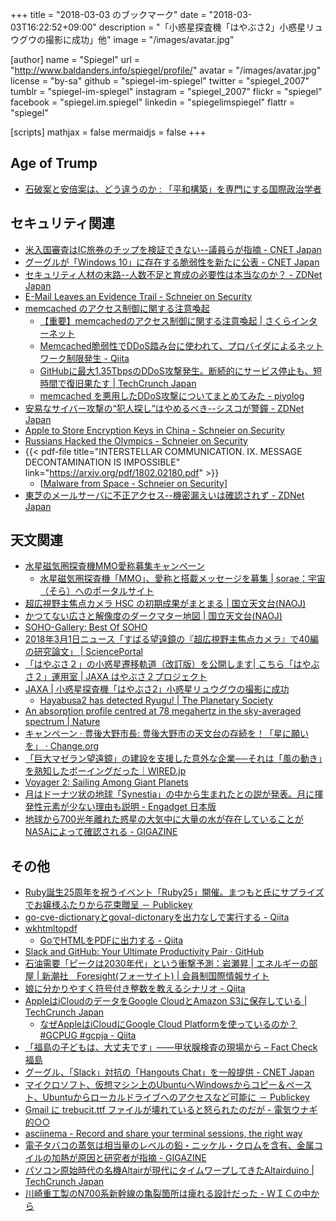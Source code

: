 +++
title = "2018-03-03 のブックマーク"
date =  "2018-03-03T16:22:52+09:00"
description = "「小惑星探査機「はやぶさ2」小惑星リュウグウの撮影に成功」他"
image = "/images/avatar.jpg"

[author]
name      = "Spiegel"
url       = "http://www.baldanders.info/spiegel/profile/"
avatar    = "/images/avatar.jpg"
license   = "by-sa"
github    = "spiegel-im-spiegel"
twitter   = "spiegel_2007"
tumblr    = "spiegel-im-spiegel"
instagram = "spiegel_2007"
flickr    = "spiegel"
facebook  = "spiegel.im.spiegel"
linkedin  = "spiegelimspiegel"
flattr    = "spiegel"

[scripts]
  mathjax = false
  mermaidjs = false
+++

## Age of Trump

- [石破案と安倍案は、どう違うのか : 「平和構築」を専門にする国際政治学者](http://shinodahideaki.blog.jp/archives/24706763.html)

## セキュリティ関連

- [米入国審査はIC旅券のチップを検証できない--議員らが指摘 - CNET Japan](https://japan.cnet.com/article/35115146/)
- [グーグルが「Windows 10」に存在する脆弱性を新たに公表 - CNET Japan](https://japan.cnet.com/article/35115111/)
- [セキュリティ人材の末路--人数不足と育成の必要性は本当なのか？ - ZDNet Japan](https://japan.zdnet.com/article/35114853/)
- [E-Mail Leaves an Evidence Trail - Schneier on Security](https://www.schneier.com/blog/archives/2018/02/e-mail_leaves_a.html)
- [memcached のアクセス制御に関する注意喚起](http://www.jpcert.or.jp/at/2018/at180009.html)
    - [【重要】memcachedのアクセス制御に関する注意喚起 | さくらインターネット](https://www.sakura.ad.jp/news/sakurainfo/newsentry.php?id=1885)
    - [Memcached脆弱性でDDoS踏み台に使われて、プロバイダによるネットワーク制限発生 - Qiita](https://qiita.com/flyjay/items/b9a379ab4ec0f5c0c96e)
    - [GitHubに最大1.35TbpsのDDoS攻撃発生。断続的にサービス停止も、短時間で復旧果たす  |  TechCrunch Japan](http://jp.techcrunch.com/2018/03/02/engadget-github-1-35tbps-ddos/)
    - [memcached を悪用したDDoS攻撃についてまとめてみた - piyolog](http://d.hatena.ne.jp/Kango/20180301/1519939259)
- [安易なサイバー攻撃の“犯人探し”はやめるべき--シスコが警鐘 - ZDNet Japan](https://japan.zdnet.com/article/35115313/)
- [Apple to Store Encryption Keys in China - Schneier on Security](https://www.schneier.com/blog/archives/2018/02/apple_to_store_.html)
- [Russians Hacked the Olympics - Schneier on Security](https://www.schneier.com/blog/archives/2018/03/russians_hacked.html)
- {{< pdf-file title="INTERSTELLAR COMMUNICATION. IX. MESSAGE DECONTAMINATION IS IMPOSSIBLE" link="https://arxiv.org/pdf/1802.02180.pdf" >}}
    - [[Malware from Space - Schneier on Security](https://www.schneier.com/blog/archives/2018/03/malware_from_sp.html)]
- [東芝のメールサーバに不正アクセス--機密漏えいは確認されず - ZDNet Japan](https://japan.zdnet.com/article/35115409/)

## 天文関連

- [水星磁気圏探査機MMO愛称募集キャンペーン](http://isas-info.jp/mmo/)
    - [水星磁気圏探査機「MMO」、愛称と搭載メッセージを募集 | sorae：宇宙（そら）へのポータルサイト](http://sorae.info/030201/2018_02_21_mmo.html)
- [超広視野主焦点カメラ HSC の初期成果がまとまる | 国立天文台(NAOJ)](https://www.nao.ac.jp/news/topics/2018/20180227-hsc-topics.html)
- [かつてない広さと解像度のダークマター地図 | 国立天文台(NAOJ)](https://www.nao.ac.jp/news/science/2018/20180227-hsc.html)
- [SOHO-Gallery: Best Of SOHO](https://sohowww.nascom.nasa.gov/gallery/images/20th284.html)
- [2018年3月1日ニュース「すばる望遠鏡の『超広視野主焦点カメラ』で40編の研究論文」 | SciencePortal](https://scienceportal.jst.go.jp/news/newsflash_review/newsflash/2018/03/20180301_01.html)
- [「はやぶさ２」の小惑星遷移軌道（改訂版）を公開します| こちら「はやぶさ２」運用室 | JAXA はやぶさ２プロジェクト](http://www.hayabusa2.jaxa.jp/topics/20180228/)
- [JAXA | 小惑星探査機「はやぶさ2」小惑星リュウグウの撮影に成功](http://www.jaxa.jp/press/2018/03/20180301_hayabusa2_j.html)
    - [Hayabusa2 has detected Ryugu! | The Planetary Society](http://www.planetary.org/blogs/emily-lakdawalla/2018/0301-hayabusa2-has-detected-ryugu.html)
- [An absorption profile centred at 78 megahertz in the sky-averaged spectrum | Nature](https://www.nature.com/articles/nature25792?sf183244859=1&error=cookies_not_supported&code=31834ba5-acdd-4538-8f83-9e9e7599b588)
- [キャンペーン · 豊後大野市長: 豊後大野市の天文台の存続を！「星に願いを」 · Change.org](https://www.change.org/p/%E8%B1%8A%E5%BE%8C%E5%A4%A7%E9%87%8E%E5%B8%82%E9%95%B7-%E8%B1%8A%E5%BE%8C%E5%A4%A7%E9%87%8E%E5%B8%82%E3%81%AE%E5%A4%A9%E6%96%87%E5%8F%B0%E3%81%AE%E5%AD%98%E7%B6%9A%E3%82%92-%E6%98%9F%E3%81%AB%E9%A1%98%E3%81%84%E3%82%92?recruiter=194636716&utm_source=share_petition&utm_medium=facebook&utm_campaign=share_petition&utm_term=facebook_link)
- [「巨大マゼラン望遠鏡」の建設を支援した意外な企業──それは「風の動き」を熟知したボーイングだった｜WIRED.jp](https://wired.jp/2018/02/28/boeing-giant-magellan-telescope/)
- [Voyager 2: Sailing Among Giant Planets](https://www.space.com/17693-voyager-2.html)
- [月はドーナツ状の地球「Synestia」の中から生まれたとの説が発表。月に揮発性元素が少ない理由も説明 - Engadget 日本版](http://japanese.engadget.com/2018/03/01/synestia/)
- [地球から700光年離れた惑星の大気中に大量の水が存在していることがNASAによって確認される - GIGAZINE](https://gigazine.net/news/20180302-wasp-39b-atmosphere-large-amount-water/)

## その他

- [Ruby誕生25周年を祝うイベント「Ruby25」開催。まつもと氏にサプライズでお嬢様ふたりから花束贈呈 － Publickey](http://www.publickey1.jp/blog/18/ruby25ruby25.html)
- [go-cve-dictionaryとgoval-dictonaryを出力なしで実行する - Qiita](https://qiita.com/sadayuki-matsuno/items/09e4897b13206b9cbcb0)
- [wkhtmltopdf](https://wkhtmltopdf.org/)
    - [GoでHTMLをPDFに出力する - Qiita](https://qiita.com/kurkuru/items/65614fd3524fefccf576)
- [Slack and GitHub: Your Ultimate Productivity Pair · GitHub](https://github.com/blog/2506-slack-and-github-your-ultimate-productivity-pair)
- [石油需要「ピークは2030年代」という衝撃予測：岩瀬昇 | エネルギーの部屋 | 新潮社　Foresight(フォーサイト) | 会員制国際情報サイト](http://www.fsight.jp/articles/-/43377)
- [娘に分かりやすく符号付き整数を教えるシナリオ - Qiita](https://qiita.com/Yachida/items/183d3a5f6e63acddb8f0)
- [AppleはiCloudのデータをGoogle CloudとAmazon S3に保存している  |  TechCrunch Japan](http://jp.techcrunch.com/2018/02/28/2018-02-27-apple-now-relies-on-google-cloud-platform-and-amazon-s3-for-icloud-data/)
	- [なぜAppleはiCloudにGoogle Cloud Platformを使っているのか？ #GCPUG #gcpja - Qiita](https://qiita.com/Yatima/items/47caca9e07d37295a9cf)
- [「福島の子どもは、大丈夫です」――甲状腺検査の現場から – Fact Check 福島](http://fukushima.factcheck.site/article/1238)
- [グーグル、「Slack」対抗の「Hangouts Chat」を一般提供 - CNET Japan](https://japan.cnet.com/article/35115413/)
- [マイクロソフト、仮想マシン上のUbuntuへWindowsからコピー＆ペースト、Ubuntuからローカルドライブへのアクセスなど可能に － Publickey](http://www.publickey1.jp/blog/18/ubuntuwindowsubuntu.html)
- [Gmail に trebucit.ttf ファイルが壊れていると怒られたのだが - 電気ウナギ的○○](http://blog.netandfield.com/shar/2018/02/gmail-trebucitttf.html)
- [asciinema - Record and share your terminal sessions, the right way](https://asciinema.org/)
- [電子タバコの蒸気は相当量のレベルの鉛・ニッケル・クロムを含有、金属コイルの加熱が原因と研究者が指摘 - GIGAZINE](https://gigazine.net/news/20180226-e-cigarette-vapor/)
- [パソコン原始時代の名機Altairが現代にタイムワープしてきたAltairduino  |  TechCrunch Japan](http://jp.techcrunch.com/2018/02/27/2018-02-26-the-altairduino-is-the-modern-altair-replica-of-your-dreams/)
- [川崎重工製のN700系新幹線の亀裂箇所は痺れる設計だった - ＷＩＣの中から](http://temcee.hatenablog.com/entry/N700_incident)
